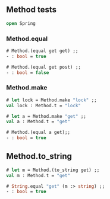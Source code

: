 ## Method tests 

```ocaml
open Spring 
```

### Method.equal

```ocaml
# Method.(equal get get) ;;
- : bool = true

# Method.(equal get post) ;;
- : bool = false
```

### Method.make

```ocaml
# let lock = Method.make "lock" ;;
val lock : Method.t = "lock"

# let a = Method.make "get" ;;
val a : Method.t = "get"

# Method.(equal a get);;
- : bool = true
```

## Method.to_string

```ocaml
# let m = Method.(to_string get) ;;
val m : Method.t = "get"

# String.equal "get" (m :> string) ;;
- : bool = true
```
